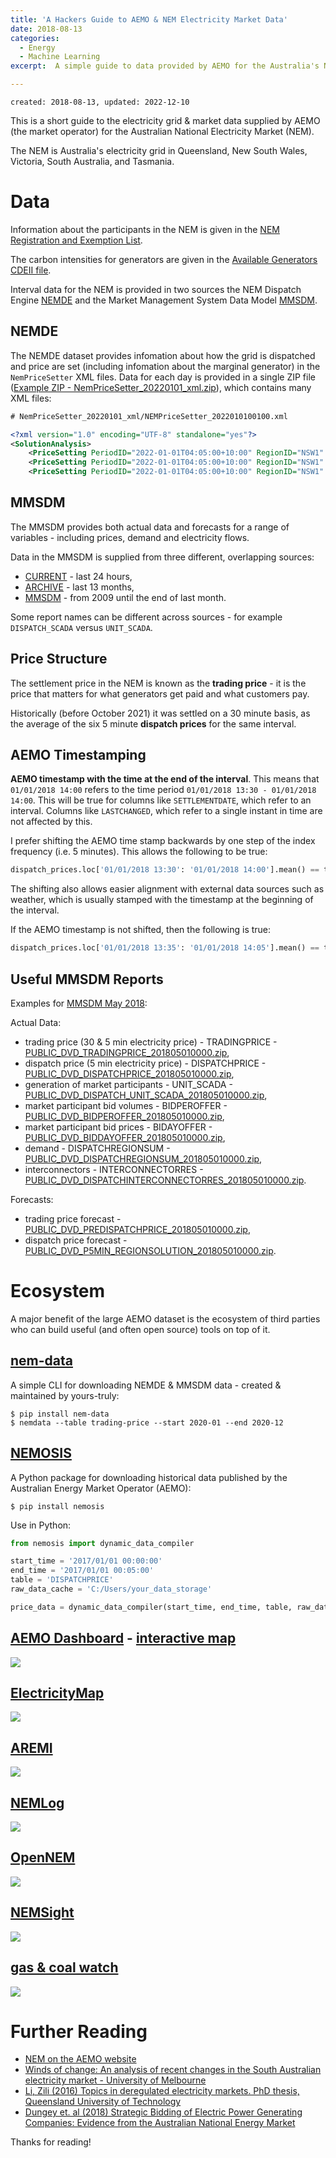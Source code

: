 ```yaml
---
title: 'A Hackers Guide to AEMO & NEM Electricity Market Data'
date: 2018-08-13
categories:
  - Energy
  - Machine Learning
excerpt:  A simple guide to data provided by AEMO for the Australia's National Electricity Market (NEM).

---
```


```
created: 2018-08-13, updated: 2022-12-10
```

This is a short guide to the electricity grid & market data supplied by AEMO (the market operator) for the Australian National Electricity Market (NEM).  

The NEM is Australia's electricity grid in Queensland, New South Wales, Victoria, South Australia, and Tasmania.

# Data

Information about the participants in the NEM is given in the [NEM Registration and Exemption List](https://www.aemo.com.au/-/media/Files/Electricity/NEM/Participant_Information/NEM-Registration-and-Exemption-List.xls).  

The carbon intensities for generators are given in the [Available Generators CDEII file](http://www.nemweb.com.au/Reports/CURRENT/CDEII/CO2EII_AVAILABLE_GENERATORS.CSV).

Interval data for the NEM is provided in two sources the NEM Dispatch Engine [NEMDE](http://nemweb.com.au/Data_Archive/Wholesale_Electricity/NEMDE/) and the Market Management System Data Model [MMSDM](http://nemweb.com.au/Data_Archive/Wholesale_Electricity/MMSDM/).

## NEMDE

The NEMDE dataset provides infomation about how the grid is dispatched and price are set (including infomation about the marginal generator) in the `NemPriceSetter` XML files.  Data for each day is provided in a single ZIP file ([Example ZIP - NemPriceSetter_20220101_xml.zip](https://nemweb.com.au/Data_Archive/Wholesale_Electricity/NEMDE/2022/NEMDE_2022_01/NEMDE_Market_Data/NEMDE_Files/NemPriceSetter_20220101_xml.zip)), which contains many XML files:

```xml
# NemPriceSetter_20220101_xml/NEMPriceSetter_2022010100100.xml

<?xml version="1.0" encoding="UTF-8" standalone="yes"?>
<SolutionAnalysis>
	<PriceSetting PeriodID="2022-01-01T04:05:00+10:00" RegionID="NSW1" Market="Energy" Price="87.69011" Unit="LBBG1" DispatchedMarket="R5RE" BandNo="6" Increase="1" RRNBandPrice="23.7" BandCost="23.7" />
	<PriceSetting PeriodID="2022-01-01T04:05:00+10:00" RegionID="NSW1" Market="Energy" Price="87.69011" Unit="BW04" DispatchedMarket="R5RE" BandNo="1" Increase="-0.47368" RRNBandPrice="1" BandCost="-0.473684" />
	<PriceSetting PeriodID="2022-01-01T04:05:00+10:00" RegionID="NSW1" Market="Energy" Price="87.69011" Unit="BW03" DispatchedMarket="R5RE" BandNo="1" Increase="-0.52632" RRNBandPrice="1" BandCost="-0.526316" />
```

## MMSDM

The MMSDM provides both actual data and forecasts for a range of variables - including prices, demand and electricity flows.  

Data in the MMSDM is supplied from three different, overlapping sources:

- [CURRENT](http://www.nemweb.com.au/REPORTS/CURRENT/) - last 24 hours,
- [ARCHIVE](http://www.nemweb.com.au/REPORTS/ARCHIVE/) - last 13 months,
- [MMSDM](http://www.nemweb.com.au/Data_Archive/Wholesale_Electricity/MMSDM/) - from 2009 until the end of last month.

Some report names can be different across sources - for example `DISPATCH_SCADA` versus `UNIT_SCADA`.

## Price Structure

The settlement price in the NEM is known as the **trading price** - it is the price that matters for what generators get paid and what customers pay.

Historically (before October 2021) it was settled on a 30 minute basis, as the average of the six 5 minute **dispatch prices** for the same interval.

## AEMO Timestamping

**AEMO timestamp with the time at the end of the interval**.  This means that `01/01/2018 14:00` refers to the time period `01/01/2018 13:30 - 01/01/2018 14:00`.  This will be true for columns like `SETTLEMENTDATE`, which refer to an interval.  Columns like `LASTCHANGED`, which refer to a single instant in time are not affected by this.

I prefer shifting the AEMO time stamp backwards by one step of the index frequency (i.e. 5 minutes).  This allows the following to be true:

```python
dispatch_prices.loc['01/01/2018 13:30': '01/01/2018 14:00'].mean() == trading_price.loc['01/01/2018 13:30']
```

The shifting also allows easier alignment with external data sources such as weather, which is usually stamped with the timestamp at the beginning of the interval.

If the AEMO timestamp is not shifted, then the following is true:

```python
dispatch_prices.loc['01/01/2018 13:35': '01/01/2018 14:05'].mean() == trading_price.loc['01/01/2018 14:00']
```

## Useful MMSDM Reports

Examples for [MMSDM May 2018](http://www.nemweb.com.au/Data_Archive/Wholesale_Electricity/MMSDM/2018/MMSDM_2018_05/MMSDM_Historical_Data_SQLLoader/DATA/):

Actual Data:

- trading price (30 & 5 min electricity price) - TRADINGPRICE - [PUBLIC_DVD_TRADINGPRICE_201805010000.zip](http://www.nemweb.com.au/Data_Archive/Wholesale_Electricity/MMSDM/2018/MMSDM_2018_05/MMSDM_Historical_Data_SQLLoader/DATA/PUBLIC_DVD_TRADINGPRICE_201805010000.zip),
- dispatch price (5 min electricity price) - DISPATCHPRICE - [PUBLIC_DVD_DISPATCHPRICE_201805010000.zip](http://www.nemweb.com.au/Data_Archive/Wholesale_Electricity/MMSDM/2018/MMSDM_2018_05/MMSDM_Historical_Data_SQLLoader/DATA/PUBLIC_DVD_DISPATCHPRICE_201805010000.zip),
- generation of market participants - UNIT_SCADA - [PUBLIC_DVD_DISPATCH_UNIT_SCADA_201805010000.zip](http://www.nemweb.com.au/Data_Archive/Wholesale_Electricity/MMSDM/2018/MMSDM_2018_05/MMSDM_Historical_Data_SQLLoader/DATA/PUBLIC_DVD_DISPATCH_UNIT_SCADA_201805010000.zip),
- market participant bid volumes - BIDPEROFFER - [PUBLIC_DVD_BIDPEROFFER_201805010000.zip](http://www.nemweb.com.au/Data_Archive/Wholesale_Electricity/MMSDM/2018/MMSDM_2018_05/MMSDM_Historical_Data_SQLLoader/DATA/PUBLIC_DVD_BIDPEROFFER_201805010000.zip),
- market participant bid prices - BIDAYOFFER - [PUBLIC_DVD_BIDDAYOFFER_201805010000.zip](http://www.nemweb.com.au/Data_Archive/Wholesale_Electricity/MMSDM/2018/MMSDM_2018_05/MMSDM_Historical_Data_SQLLoader/DATA/PUBLIC_DVD_BIDDAYOFFER_201805010000.zip),
- demand - DISPATCHREGIONSUM - [PUBLIC_DVD_DISPATCHREGIONSUM_201805010000.zip](http://www.nemweb.com.au/Data_Archive/Wholesale_Electricity/MMSDM/2018/MMSDM_2018_05/MMSDM_Historical_Data_SQLLoader/DATA/PUBLIC_DVD_DISPATCHREGIONSUM_201805010000.zip),
- interconnectors - INTERCONNECTORRES - [PUBLIC_DVD_DISPATCHINTERCONNECTORRES_201805010000.zip](http://www.nemweb.com.au/Data_Archive/Wholesale_Electricity/MMSDM/2018/MMSDM_2018_05/MMSDM_Historical_Data_SQLLoader/DATA/PUBLIC_DVD_DISPATCHINTERCONNECTORRES_201805010000.zip).

Forecasts:

- trading price forecast - [PUBLIC_DVD_PREDISPATCHPRICE_201805010000.zip](http://www.nemweb.com.au/Data_Archive/Wholesale_Electricity/MMSDM/2018/MMSDM_2018_05/MMSDM_Historical_Data_SQLLoader/PREDISP_ALL_DATA/PUBLIC_DVD_PREDISPATCHPRICE_201805010000.zip),
- dispatch price forecast - [PUBLIC_DVD_P5MIN_REGIONSOLUTION_201805010000.zip](http://www.nemweb.com.au/Data_Archive/Wholesale_Electricity/MMSDM/2018/MMSDM_2018_05/MMSDM_Historical_Data_SQLLoader/DATA/PUBLIC_DVD_P5MIN_REGIONSOLUTION_201805010000.zip).

# Ecosystem

A major benefit of the large AEMO dataset is the ecosystem of third parties who can build useful (and often open source) tools on top of it.

## [nem-data](https://github.com/ADGEfficiency/nem-data)

A simple CLI for downloading NEMDE & MMSDM data - created & maintained by yours-truly:

```shell-session
$ pip install nem-data
$ nemdata --table trading-price --start 2020-01 --end 2020-12
```

## [NEMOSIS](https://github.com/UNSW-CEEM/NEMOSIS)

A Python package for downloading historical data published by the Australian Energy Market Operator (AEMO):

```shell-session
$ pip install nemosis
```

Use in Python:

```python
from nemosis import dynamic_data_compiler

start_time = '2017/01/01 00:00:00'
end_time = '2017/01/01 00:05:00'
table = 'DISPATCHPRICE'
raw_data_cache = 'C:/Users/your_data_storage'

price_data = dynamic_data_compiler(start_time, end_time, table, raw_data_cache)
```

## [AEMO Dashboard](https://www.aemo.com.au/Electricity/National-Electricity-Market-NEM/Data-dashboard) - [interactive map](http://www.aemo.com.au/aemo/apps/visualisations/map.html)

![]({{"/assets/hacker_aemo/aemo_dashboard.png"}})

## [ElectricityMap](https://www.electricitymap.org/)

![]({{"/assets/hacker_aemo/elect_map.png"}})

## [AREMI](https://nationalmap.gov.au/renewables/)

![]({{"/assets/hacker_aemo/aremi.png"}})

## [NEMLog](http://nemlog.com.au/)

![]({{"/assets/hacker_aemo/nemlog.png"}})

## [OpenNEM](https://opennem.org.au/#/all-regions)

![]({{"/assets/hacker_aemo/opennem.png"}})

## [NEMSight](http://analytics.com.au/energy-analysis/nemsight-trading-tool/)

![]({{"/assets/hacker_aemo/nemsight.png"}})

## [gas & coal watch](https://cdn.knightlab.com/libs/timeline3/latest/embed/index.html?source=1k0rmFKexrYUBbHSb2opLO2y-f3lGx2vOUsx8uIFygro&amp;font=Default&amp;lang=en&amp;start_at_end=true&amp;initial_zoom=2&amp;height=650)

![]({{"/assets/hacker_aemo/gas_coal_watch.png"}})

# Further Reading

- [NEM on the AEMO website](https://www.aemo.com.au/Electricity/National-Electricity-Market-NEM)
- [Winds of change: An analysis of recent changes in the South Australian electricity market - University of Melbourne](https://energy.unimelb.edu.au/news-and-events/news/winds-of-change-an-analysis-of-recent-changes-in-the-south-australian-electricity-market)
- [Li, Zili (2016) Topics in deregulated electricity markets. PhD thesis, Queensland University of Technology](https://eprints.qut.edu.au/98895/)
- [Dungey et. al (2018) Strategic Bidding of Electric Power Generating Companies: Evidence from the Australian National Energy Market](https://papers.ssrn.com/sol3/papers.cfm?abstract_id=3126673)

Thanks for reading!
